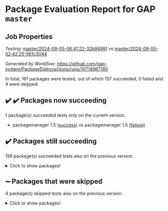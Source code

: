# Package Evaluation Report for GAP `master`

## Job Properties

*Testing:* [master/2024-09-05-06:41:22-32b9486f](https://github.com/gap-system/PackageDistro/blob/data/reports/master/2024-09-05-06:41:22-32b9486f) vs [master/2024-09-05-02:42:25-561c3044](https://github.com/gap-system/PackageDistro/blob/data/reports/master/2024-09-05-02:42:25-561c3044)

*Generated by Workflow:* https://github.com/gap-system/PackageDistro/actions/runs/10714967180

In total, 161 packages were tested, out of which 157 succeeded, 0 failed and 4 were skipped.

## :heavy_check_mark: :heavy_check_mark: Packages now succeeding

1 package(s) succeeded tests only on the current version.
- packagemanager 1.5 [(success)](https://github.com/gap-system/PackageDistro/actions/runs/10714967180/job/29709987546) vs packagemanager 1.5 [(failure)](https://github.com/gap-system/PackageDistro/actions/runs/10712712611/job/29703850342)

## :heavy_check_mark: Packages still succeeding

156 package(s) succeeded tests also on the previous version.
<details><summary>Click to show packages!</summary>

- 4ti2interface 2023.02-04 [(success)](https://github.com/gap-system/PackageDistro/actions/runs/10714967180/job/29709957306)
- ace 5.6.2 [(success)](https://github.com/gap-system/PackageDistro/actions/runs/10714967180/job/29709957499)
- aclib 1.3.2 [(success)](https://github.com/gap-system/PackageDistro/actions/runs/10714967180/job/29709957678)
- agt 0.3.1 [(success)](https://github.com/gap-system/PackageDistro/actions/runs/10714967180/job/29709957915)
- alnuth 3.2.1 [(success)](https://github.com/gap-system/PackageDistro/actions/runs/10714967180/job/29709958215)
- anupq 3.3.0 [(success)](https://github.com/gap-system/PackageDistro/actions/runs/10714967180/job/29709958453)
- atlasrep 2.1.9 [(success)](https://github.com/gap-system/PackageDistro/actions/runs/10714967180/job/29709958645)
- autodoc 2023.06.19 [(success)](https://github.com/gap-system/PackageDistro/actions/runs/10714967180/job/29709958867)
- automata 1.16 [(success)](https://github.com/gap-system/PackageDistro/actions/runs/10714967180/job/29709963331)
- automgrp 1.3.2 [(success)](https://github.com/gap-system/PackageDistro/actions/runs/10714967180/job/29709963992)
- autpgrp 1.11 [(success)](https://github.com/gap-system/PackageDistro/actions/runs/10714967180/job/29709964457)
- cap 2024.08-08 [(success)](https://github.com/gap-system/PackageDistro/actions/runs/10714967180/job/29709966244)
- caratinterface 2.3.6 [(success)](https://github.com/gap-system/PackageDistro/actions/runs/10714967180/job/29709967618)
- cddinterface 2024.08.27 [(success)](https://github.com/gap-system/PackageDistro/actions/runs/10714967180/job/29709967819)
- circle 1.6.6 [(success)](https://github.com/gap-system/PackageDistro/actions/runs/10714967180/job/29709968019)
- classicpres 1.22 [(success)](https://github.com/gap-system/PackageDistro/actions/runs/10714967180/job/29709968228)
- cohomolo 1.6.11 [(success)](https://github.com/gap-system/PackageDistro/actions/runs/10714967180/job/29709968438)
- congruence 1.2.7 [(success)](https://github.com/gap-system/PackageDistro/actions/runs/10714967180/job/29709968654)
- corefreesub 0.6 [(success)](https://github.com/gap-system/PackageDistro/actions/runs/10714967180/job/29709968909)
- corelg 1.57 [(success)](https://github.com/gap-system/PackageDistro/actions/runs/10714967180/job/29709969115)
- crime 1.6 [(success)](https://github.com/gap-system/PackageDistro/actions/runs/10714967180/job/29709969322)
- crisp 1.4.6 [(success)](https://github.com/gap-system/PackageDistro/actions/runs/10714967180/job/29709969519)
- crypting 0.10.5 [(success)](https://github.com/gap-system/PackageDistro/actions/runs/10714967180/job/29709969764)
- cryst 4.1.27 [(success)](https://github.com/gap-system/PackageDistro/actions/runs/10714967180/job/29709969944)
- crystcat 1.1.10 [(success)](https://github.com/gap-system/PackageDistro/actions/runs/10714967180/job/29709970168)
- ctbllib 1.3.9 [(success)](https://github.com/gap-system/PackageDistro/actions/runs/10714967180/job/29709970375)
- cubefree 1.19 [(success)](https://github.com/gap-system/PackageDistro/actions/runs/10714967180/job/29709970566)
- curlinterface 2.4.0 [(success)](https://github.com/gap-system/PackageDistro/actions/runs/10714967180/job/29709970778)
- cvec 2.8.2 [(success)](https://github.com/gap-system/PackageDistro/actions/runs/10714967180/job/29709970989)
- datastructures 0.3.1 [(success)](https://github.com/gap-system/PackageDistro/actions/runs/10714967180/job/29709971215)
- deepthought 1.0.7 [(success)](https://github.com/gap-system/PackageDistro/actions/runs/10714967180/job/29709971414)
- design 1.8 [(success)](https://github.com/gap-system/PackageDistro/actions/runs/10714967180/job/29709971602)
- difsets 2.3.1 [(success)](https://github.com/gap-system/PackageDistro/actions/runs/10714967180/job/29709971790)
- digraphs 1.7.1 [(success)](https://github.com/gap-system/PackageDistro/actions/runs/10714967180/job/29709971978)
- edim 1.3.8 [(success)](https://github.com/gap-system/PackageDistro/actions/runs/10714967180/job/29709972227)
- example 4.3.4 [(success)](https://github.com/gap-system/PackageDistro/actions/runs/10714967180/job/29709972448)
- examplesforhomalg 2023.10-01 [(success)](https://github.com/gap-system/PackageDistro/actions/runs/10714967180/job/29709972643)
- factint 1.6.3 [(success)](https://github.com/gap-system/PackageDistro/actions/runs/10714967180/job/29709972837)
- ferret 1.0.12 [(success)](https://github.com/gap-system/PackageDistro/actions/runs/10714967180/job/29709973051)
- fga 1.5.0 [(success)](https://github.com/gap-system/PackageDistro/actions/runs/10714967180/job/29709973288)
- fining 1.5.6 [(success)](https://github.com/gap-system/PackageDistro/actions/runs/10714967180/job/29709973515)
- float 1.0.5 [(success)](https://github.com/gap-system/PackageDistro/actions/runs/10714967180/job/29709973775)
- format 1.4.4 [(success)](https://github.com/gap-system/PackageDistro/actions/runs/10714967180/job/29709974010)
- forms 1.2.12 [(success)](https://github.com/gap-system/PackageDistro/actions/runs/10714967180/job/29709974234)
- fplsa 1.2.6 [(success)](https://github.com/gap-system/PackageDistro/actions/runs/10714967180/job/29709974462)
- fr 2.4.13 [(success)](https://github.com/gap-system/PackageDistro/actions/runs/10714967180/job/29709974673)
- francy 2.0.3 [(success)](https://github.com/gap-system/PackageDistro/actions/runs/10714967180/job/29709974932)
- fwtree 1.3 [(success)](https://github.com/gap-system/PackageDistro/actions/runs/10714967180/job/29709975183)
- gapdoc 1.6.7 [(success)](https://github.com/gap-system/PackageDistro/actions/runs/10714967180/job/29709975451)
- gauss 2023.08-01 [(success)](https://github.com/gap-system/PackageDistro/actions/runs/10714967180/job/29709975714)
- gaussforhomalg 2024.08-01 [(success)](https://github.com/gap-system/PackageDistro/actions/runs/10714967180/job/29709975948)
- gbnp 1.1.0 [(success)](https://github.com/gap-system/PackageDistro/actions/runs/10714967180/job/29709976179)
- generalizedmorphismsforcap 2024.04-01 [(success)](https://github.com/gap-system/PackageDistro/actions/runs/10714967180/job/29709976400)
- genss 1.6.9 [(success)](https://github.com/gap-system/PackageDistro/actions/runs/10714967180/job/29709976626)
- gradedmodules 2024.01-01 [(success)](https://github.com/gap-system/PackageDistro/actions/runs/10714967180/job/29709976837)
- gradedringforhomalg 2024.07-01 [(success)](https://github.com/gap-system/PackageDistro/actions/runs/10714967180/job/29709977042)
- grape 4.9.1 [(success)](https://github.com/gap-system/PackageDistro/actions/runs/10714967180/job/29709977228)
- groupoids 1.74 [(success)](https://github.com/gap-system/PackageDistro/actions/runs/10714967180/job/29709977463)
- grpconst 2.6.5 [(success)](https://github.com/gap-system/PackageDistro/actions/runs/10714967180/job/29709977678)
- guarana 0.96.3 [(success)](https://github.com/gap-system/PackageDistro/actions/runs/10714967180/job/29709977952)
- guava 3.19 [(success)](https://github.com/gap-system/PackageDistro/actions/runs/10714967180/job/29709978197)
- hap 1.65 [(success)](https://github.com/gap-system/PackageDistro/actions/runs/10714967180/job/29709978435)
- hapcryst 0.1.15 [(success)](https://github.com/gap-system/PackageDistro/actions/runs/10714967180/job/29709978738)
- hecke 1.5.4 [(success)](https://github.com/gap-system/PackageDistro/actions/runs/10714967180/job/29709978944)
- help 4.0 [(success)](https://github.com/gap-system/PackageDistro/actions/runs/10714967180/job/29709979152)
- homalg 2024.01-01 [(success)](https://github.com/gap-system/PackageDistro/actions/runs/10714967180/job/29709979363)
- homalgtocas 2023.11-01 [(success)](https://github.com/gap-system/PackageDistro/actions/runs/10714967180/job/29709979591)
- idrel 2.48 [(success)](https://github.com/gap-system/PackageDistro/actions/runs/10714967180/job/29709979779)
- images 1.3.3 [(success)](https://github.com/gap-system/PackageDistro/actions/runs/10714967180/job/29709980024)
- intpic 0.4.0 [(success)](https://github.com/gap-system/PackageDistro/actions/runs/10714967180/job/29709980230)
- io 4.8.3 [(success)](https://github.com/gap-system/PackageDistro/actions/runs/10714967180/job/29709980424)
- io_forhomalg 2023.02-04 [(success)](https://github.com/gap-system/PackageDistro/actions/runs/10714967180/job/29709980622)
- irredsol 1.4.4 [(success)](https://github.com/gap-system/PackageDistro/actions/runs/10714967180/job/29709980805)
- json 2.2.2 [(success)](https://github.com/gap-system/PackageDistro/actions/runs/10714967180/job/29709981006)
- jupyterkernel 1.5.1 [(success)](https://github.com/gap-system/PackageDistro/actions/runs/10714967180/job/29709981277)
- jupyterviz 1.5.6 [(success)](https://github.com/gap-system/PackageDistro/actions/runs/10714967180/job/29709981515)
- kan 1.37 [(success)](https://github.com/gap-system/PackageDistro/actions/runs/10714967180/job/29709981763)
- kbmag 1.5.11 [(success)](https://github.com/gap-system/PackageDistro/actions/runs/10714967180/job/29709981954)
- laguna 3.9.7 [(success)](https://github.com/gap-system/PackageDistro/actions/runs/10714967180/job/29709982207)
- liealgdb 2.2.1 [(success)](https://github.com/gap-system/PackageDistro/actions/runs/10714967180/job/29709982437)
- liepring 2.9.1 [(success)](https://github.com/gap-system/PackageDistro/actions/runs/10714967180/job/29709982639)
- liering 2.4.2 [(success)](https://github.com/gap-system/PackageDistro/actions/runs/10714967180/job/29709982849)
- linearalgebraforcap 2024.08-08 [(success)](https://github.com/gap-system/PackageDistro/actions/runs/10714967180/job/29709983068)
- lins 0.9 [(success)](https://github.com/gap-system/PackageDistro/actions/runs/10714967180/job/29709983268)
- localizeringforhomalg 2023.10-01 [(success)](https://github.com/gap-system/PackageDistro/actions/runs/10714967180/job/29709983580)
- loops 3.4.4 [(success)](https://github.com/gap-system/PackageDistro/actions/runs/10714967180/job/29709983759)
- lpres 1.1.1 [(success)](https://github.com/gap-system/PackageDistro/actions/runs/10714967180/job/29709983965)
- majoranaalgebras 1.5.2 [(success)](https://github.com/gap-system/PackageDistro/actions/runs/10714967180/job/29709984161)
- mapclass 1.4.6 [(success)](https://github.com/gap-system/PackageDistro/actions/runs/10714967180/job/29709984369)
- matgrp 0.70 [(success)](https://github.com/gap-system/PackageDistro/actions/runs/10714967180/job/29709984550)
- matricesforhomalg 2024.08-05 [(success)](https://github.com/gap-system/PackageDistro/actions/runs/10714967180/job/29709984761)
- modisom 2.5.4 [(success)](https://github.com/gap-system/PackageDistro/actions/runs/10714967180/job/29709984988)
- modulepresentationsforcap 2024.08-03 [(success)](https://github.com/gap-system/PackageDistro/actions/runs/10714967180/job/29709985191)
- modules 2024.01-01 [(success)](https://github.com/gap-system/PackageDistro/actions/runs/10714967180/job/29709985420)
- monoidalcategories 2024.06-02 [(success)](https://github.com/gap-system/PackageDistro/actions/runs/10714967180/job/29709985662)
- nconvex 2022.09-01 [(success)](https://github.com/gap-system/PackageDistro/actions/runs/10714967180/job/29709985861)
- nilmat 1.4.2 [(success)](https://github.com/gap-system/PackageDistro/actions/runs/10714967180/job/29709986062)
- nock 1.5 [(success)](https://github.com/gap-system/PackageDistro/actions/runs/10714967180/job/29709986240)
- normalizinterface 1.3.7 [(success)](https://github.com/gap-system/PackageDistro/actions/runs/10714967180/job/29709986446)
- nq 2.5.11 [(success)](https://github.com/gap-system/PackageDistro/actions/runs/10714967180/job/29709986700)
- numericalsgps 1.4.0 [(success)](https://github.com/gap-system/PackageDistro/actions/runs/10714967180/job/29709986938)
- openmath 11.5.3 [(success)](https://github.com/gap-system/PackageDistro/actions/runs/10714967180/job/29709987147)
- orb 4.9.1 [(success)](https://github.com/gap-system/PackageDistro/actions/runs/10714967180/job/29709987333)
- patternclass 2.4.5 [(success)](https://github.com/gap-system/PackageDistro/actions/runs/10714967180/job/29709987736)
- permut 2.0.5 [(success)](https://github.com/gap-system/PackageDistro/actions/runs/10714967180/job/29709987945)
- polenta 1.3.10 [(success)](https://github.com/gap-system/PackageDistro/actions/runs/10714967180/job/29709988124)
- polymaking 0.8.7 [(success)](https://github.com/gap-system/PackageDistro/actions/runs/10714967180/job/29709988314)
- primgrp 3.4.4 [(success)](https://github.com/gap-system/PackageDistro/actions/runs/10714967180/job/29709988499)
- profiling 2.6.0 [(success)](https://github.com/gap-system/PackageDistro/actions/runs/10714967180/job/29709988810)
- qdistrnd 0.9.4 [(success)](https://github.com/gap-system/PackageDistro/actions/runs/10714967180/job/29709989016)
- qpa 1.35 [(success)](https://github.com/gap-system/PackageDistro/actions/runs/10714967180/job/29709989221)
- quagroup 1.8.4 [(success)](https://github.com/gap-system/PackageDistro/actions/runs/10714967180/job/29709989441)
- radiroot 2.9 [(success)](https://github.com/gap-system/PackageDistro/actions/runs/10714967180/job/29709989629)
- rcwa 4.7.1 [(success)](https://github.com/gap-system/PackageDistro/actions/runs/10714967180/job/29709989827)
- rds 1.8 [(success)](https://github.com/gap-system/PackageDistro/actions/runs/10714967180/job/29709990025)
- recog 1.4.2 [(success)](https://github.com/gap-system/PackageDistro/actions/runs/10714967180/job/29709990296)
- repndecomp 1.3.0 [(success)](https://github.com/gap-system/PackageDistro/actions/runs/10714967180/job/29709990611)
- repsn 3.1.2 [(success)](https://github.com/gap-system/PackageDistro/actions/runs/10714967180/job/29709990836)
- resclasses 4.7.3 [(success)](https://github.com/gap-system/PackageDistro/actions/runs/10714967180/job/29709991032)
- ringsforhomalg 2024.06-01 [(success)](https://github.com/gap-system/PackageDistro/actions/runs/10714967180/job/29709991237)
- sco 2023.08-01 [(success)](https://github.com/gap-system/PackageDistro/actions/runs/10714967180/job/29709991453)
- scscp 2.4.3 [(success)](https://github.com/gap-system/PackageDistro/actions/runs/10714967180/job/29709991698)
- semigroups 5.3.7 [(success)](https://github.com/gap-system/PackageDistro/actions/runs/10714967180/job/29709991884)
- sglppow 2.4 [(success)](https://github.com/gap-system/PackageDistro/actions/runs/10714967180/job/29709992156)
- sgpviz 0.999.6 [(success)](https://github.com/gap-system/PackageDistro/actions/runs/10714967180/job/29709992408)
- simpcomp 2.1.14 [(success)](https://github.com/gap-system/PackageDistro/actions/runs/10714967180/job/29709992632)
- singular 2024.06.03 [(success)](https://github.com/gap-system/PackageDistro/actions/runs/10714967180/job/29709992905)
- sl2reps 1.1 [(success)](https://github.com/gap-system/PackageDistro/actions/runs/10714967180/job/29709993099)
- sla 1.6.2 [(success)](https://github.com/gap-system/PackageDistro/actions/runs/10714967180/job/29709993332)
- smallantimagmas 0.2.12 [(success)](https://github.com/gap-system/PackageDistro/actions/runs/10714967180/job/29709993544)
- smallgrp 1.5.4 [(success)](https://github.com/gap-system/PackageDistro/actions/runs/10714967180/job/29709993754)
- smallsemi 0.7.1 [(success)](https://github.com/gap-system/PackageDistro/actions/runs/10714967180/job/29709993939)
- sonata 2.9.6 [(success)](https://github.com/gap-system/PackageDistro/actions/runs/10714967180/job/29709994165)
- sophus 1.27 [(success)](https://github.com/gap-system/PackageDistro/actions/runs/10714967180/job/29709994358)
- sotgrps 1.3 [(success)](https://github.com/gap-system/PackageDistro/actions/runs/10714967180/job/29709994577)
- spinsym 1.5.2 [(success)](https://github.com/gap-system/PackageDistro/actions/runs/10714967180/job/29709994791)
- standardff 1.0 [(success)](https://github.com/gap-system/PackageDistro/actions/runs/10714967180/job/29709994997)
- symbcompcc 1.3.2 [(success)](https://github.com/gap-system/PackageDistro/actions/runs/10714967180/job/29709995250)
- thelma 1.3 [(success)](https://github.com/gap-system/PackageDistro/actions/runs/10714967180/job/29709995517)
- tomlib 1.2.11 [(success)](https://github.com/gap-system/PackageDistro/actions/runs/10714967180/job/29709995712)
- toolsforhomalg 2024.07-01 [(success)](https://github.com/gap-system/PackageDistro/actions/runs/10714967180/job/29709995958)
- toric 1.9.6 [(success)](https://github.com/gap-system/PackageDistro/actions/runs/10714967180/job/29709996212)
- toricvarieties 2022.07.13 [(success)](https://github.com/gap-system/PackageDistro/actions/runs/10714967180/job/29709996429)
- transgrp 3.6.5 [(success)](https://github.com/gap-system/PackageDistro/actions/runs/10714967180/job/29709996853)
- typeset 1.2.2 [(success)](https://github.com/gap-system/PackageDistro/actions/runs/10714967180/job/29709997335)
- ugaly 4.1.3 [(success)](https://github.com/gap-system/PackageDistro/actions/runs/10714967180/job/29709997568)
- unipot 1.6 [(success)](https://github.com/gap-system/PackageDistro/actions/runs/10714967180/job/29709997786)
- unitlib 4.2.0 [(success)](https://github.com/gap-system/PackageDistro/actions/runs/10714967180/job/29709998024)
- utils 0.85 [(success)](https://github.com/gap-system/PackageDistro/actions/runs/10714967180/job/29709998217)
- uuid 0.7 [(success)](https://github.com/gap-system/PackageDistro/actions/runs/10714967180/job/29709998496)
- walrus 0.9991 [(success)](https://github.com/gap-system/PackageDistro/actions/runs/10714967180/job/29709998668)
- wedderga 4.10.5 [(success)](https://github.com/gap-system/PackageDistro/actions/runs/10714967180/job/29709998908)
- xmod 2.92 [(success)](https://github.com/gap-system/PackageDistro/actions/runs/10714967180/job/29709999122)
- xmodalg 1.23 [(success)](https://github.com/gap-system/PackageDistro/actions/runs/10714967180/job/29709999348)
- yangbaxter 0.10.6 [(success)](https://github.com/gap-system/PackageDistro/actions/runs/10714967180/job/29709999552)
- zeromqinterface 0.16 [(success)](https://github.com/gap-system/PackageDistro/actions/runs/10714967180/job/29709999812)
</details>

## :heavy_minus_sign: Packages that were skipped

4 package(s) skipped tests also on the previous version.
<details><summary>Click to show packages!</summary>

- browse 1.8.21 [(skipped)](https://github.com/gap-system/PackageDistro/actions/runs/10714967180/job/29709566392)
- itc 1.5.1 [(skipped)](https://github.com/gap-system/PackageDistro/actions/runs/10714967180/job/29709566392)
- polycyclic 2.16 [(skipped)](https://github.com/gap-system/PackageDistro/actions/runs/10714967180/job/29709566392)
- xgap 4.32 [(skipped)](https://github.com/gap-system/PackageDistro/actions/runs/10714967180/job/29709566392)
</details>

